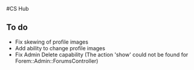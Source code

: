 #CS Hub

## To do
* Fix skewing of profile images
* Add ability to change profile images
* Fix Admin Delete capability (The action 'show' could not be found for Forem::Admin::ForumsController)